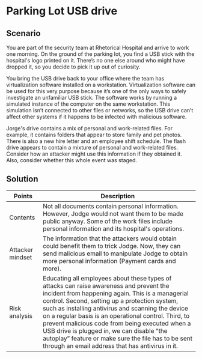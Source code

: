 # Parking Lot USB drive

## Scenario
You are part of the security team at Rhetorical Hospital and arrive to work one morning. On the ground of the parking lot, you find a USB stick with the hospital's logo printed on it. There’s no one else around who might have dropped it, so you decide to pick it up out of curiosity.

You bring the USB drive back to your office where the team has virtualization software installed on a workstation. Virtualization software can be used for this very purpose because it’s one of the only ways to safely investigate an unfamiliar USB stick. The  software works by running a simulated instance of the computer on the same workstation. This simulation isn’t connected to other files or networks, so the USB drive can’t affect other systems if it happens to be infected with malicious software.

Jorge's drive contains a mix of personal and work-related files. For example, it contains folders that appear to store family and pet photos. There is also a new hire letter and an employee shift schedule. The flash drive appears to contain a mixture of personal and work-related files. Consider how an attacker might use this information if they obtained it. Also, consider whether this whole event was staged.

## Solution

|Points| Description|
|---|---|
|Contents | Not all documents contain personal information. However, Jodge would not want them to be made public anyway. Some of the work files include personal information and its hospital's operations.|
|Attacker mindset | The information that the attackers would obtain could benefit them to trick Jodge. Now, they can send malicious email to manipulate Jodge to obtain more personal information (Payment cards and more).|
|Risk analysis | Educating all employees about these types of attacks can raise awareness and prevent the incident from happening again. This is a managerial control. Second, setting up a protection system, such as installing antivirus and scanning the device on a regular basis is an operational control. Third, to prevent malicious code from being executed when a USB drive is plugged in, we can disable “the autoplay” feature or make sure the file has to be sent through an email address that has antivirus in it.|
